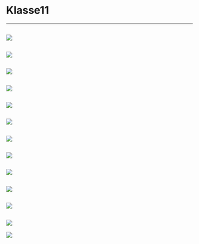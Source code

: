 # Klasse11


---
![](Klasse11/original.png)
---
![](Klasse11/patcher.png)
---
![](Klasse11/patcher_inside.png)
---
![](Klasse11/more_inlet.png)
---
![](Klasse11/more_inlet_inside.png)
---
![](Klasse11/send.png)
---
![](Klasse11/send_inside.png)
---
![](Klasse11/patcher_menu.png)
---
![](Klasse11/use_template.png)
---
![](Klasse11/template.png)
---
![](Klasse11/same_folder.png)
---
![](Klasse11/sharp.png)
---
![](Klasse11/use_sharp.png)
